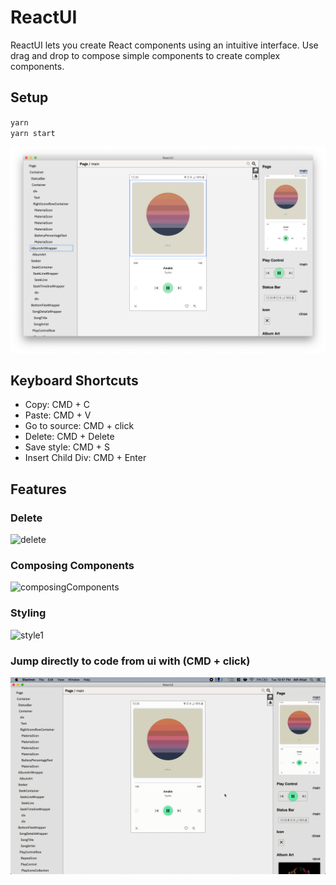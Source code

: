 # ReactUI

ReactUI lets you create React components using an intuitive interface. Use drag and drop to compose simple components to create complex components.

## Setup

`yarn`  
`yarn start`

![screenshot1](docs/images/screenshot1.png)

## Keyboard Shortcuts

- Copy: CMD + C
- Paste: CMD + V
- Go to source: CMD + click
- Delete: CMD + Delete
- Save style: CMD + S
- Insert Child Div: CMD + Enter

## Features

### Delete
![delete](docs/images/delete.gif)

### Composing Components

![composingComponents](docs/images/composingComponents.gif)

### Styling

![style1](docs/images/style1.gif)

### Jump directly to code from ui with (CMD + click)

![style1](docs/images/jumpToCode1.gif)
